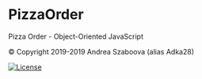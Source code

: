 # PizzaOrder
Pizza Order - Object-Oriented JavaScript

&copy; Copyright 2019-2019 Andrea Szaboova (alias Adka28)

[![License](https://img.shields.io/badge/License-Apache%202.0-blue.svg)](https://opensource.org/licenses/Apache-2.0)
